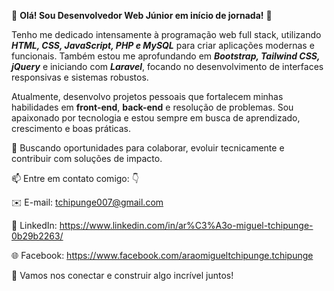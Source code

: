 👋 **Olá! Sou Desenvolvedor Web Júnior em início de jornada!** 🚀

Tenho me dedicado intensamente à programação web full stack, utilizando ***HTML, CSS, JavaScript, PHP e MySQL*** para criar aplicações modernas e funcionais. 
Também estou me aprofundando em ***Bootstrap, Tailwind CSS, jQuery*** e iniciando com ***Laravel***, focando no desenvolvimento de interfaces responsivas e sistemas robustos.

Atualmente, desenvolvo projetos pessoais que fortalecem minhas habilidades em **front-end**, **back-end** e resolução de problemas. 
Sou apaixonado por tecnologia e estou sempre em busca de aprendizado, crescimento e boas práticas.

🔎 Buscando oportunidades para colaborar, evoluir tecnicamente e contribuir com soluções de impacto.

📫 Entre em contato comigo:
👇

✉️ E-mail: tchipunge007@gmail.com

🔗 LinkedIn: https://www.linkedin.com/in/ar%C3%A3o-miguel-tchipunge-0b29b2263/

🌐 Facebook: https://www.facebook.com/araomigueltchipunge.tchipunge

📩 Vamos nos conectar e construir algo incrível juntos!

<!---
araot/araot is a ✨ special ✨ repository because its `README.md` (this file) appears on your GitHub profile.
You can click the Preview link to take a look at your changes.
--->
